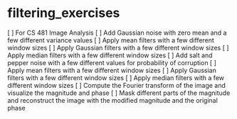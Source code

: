 # filtering_exercises
[ ] For CS 481 Image Analysis
[ ] Add Gaussian noise with zero mean and a few different variance values
[ ] Apply mean filters with a few different window sizes
[ ] Apply Gaussian filters with a few different window sizes
[ ] Apply median filters with a few different window sizes
[ ] Add salt and pepper noise with a few different values for probability of corruption
[ ] Apply mean filters with a few different window sizes
[ ] Apply Gaussian filters with a few different window sizes
[ ] Apply median filters with a few different window sizes
[ ] Compute the Fourier transform of the image and visualize the magnitude and phase
[ ] Mask different parts of the magnitude and reconstruct the image with the modified magnitude and the original phase
